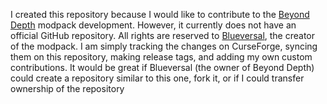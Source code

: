 I created this repository because I would like to contribute to the [Beyond Depth][MODPACK_LINK] modpack development. However, it currently does not have an official GitHub repository. All rights are reserved to [Blueversal][MODPACK_CREATOR_LINK], the creator of the modpack. I am simply tracking the changes on CurseForge, syncing them on this repository, making release tags, and adding my own custom contributions. It would be great if Blueversal (the owner of Beyond Depth) could create a repository similar to this one, fork it, or if I could transfer ownership of the repository

[MODPACK_LINK]: https://www.curseforge.com/minecraft/modpacks/beyond-depth
[MODPACK_CREATOR_LINK]: https://www.curseforge.com/members/blueversal/projects

